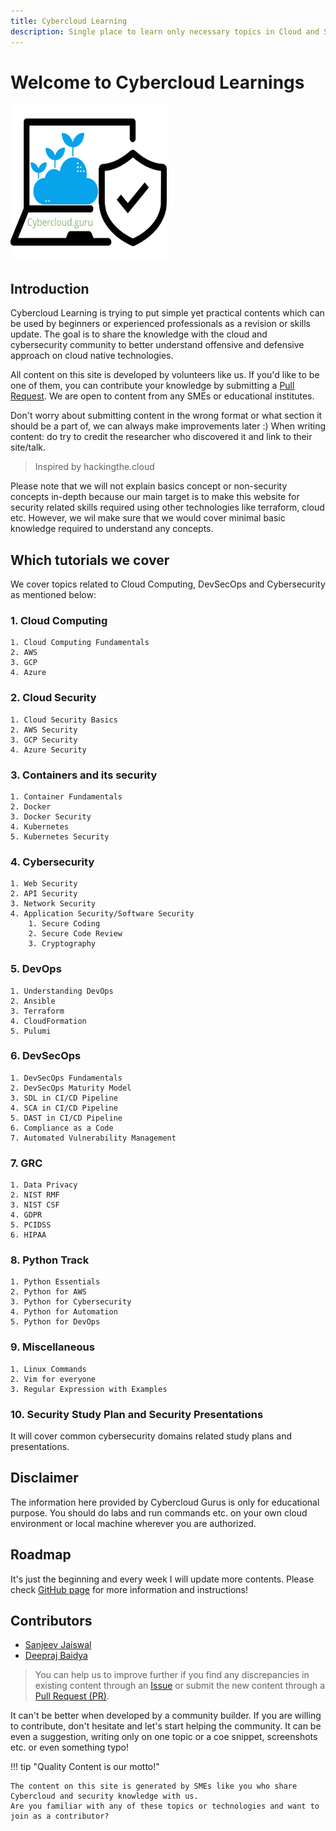 ```yaml
---
title: Cybercloud Learning
description: Single place to learn only necessary topics in Cloud and Security
---
```


# Welcome to Cybercloud Learnings

<div >
    <img src="./assets/images/logo-orig.jpg" height="250" width="250" />
</div>

## Introduction
Cybercloud Learning is trying to put simple yet practical contents which can be used by beginners or experienced  professionals as a revision or skills update. The goal is to share the knowledge with the cloud and cybersecurity community to better understand offensive and defensive approach on cloud native technologies.

All content on this site is developed by volunteers like us. If you'd like to be one of them, you can contribute your knowledge by submitting a [Pull Request](https://github.com/jassics/CybercloudLearning/pulls). We are open to content from any SMEs or educational institutes. 

Don't worry about submitting content in the wrong format or what section it should be a part of, we can always make improvements later :) When writing content: do try to credit the researcher who discovered it and link to their site/talk.

> Inspired by hackingthe.cloud

Please note that we will not explain basics concept or non-security concepts in-depth because our main target is to make this website for security related skills required using other technologies like terraform, cloud etc.
However, we wil make sure that we would cover minimal basic knowledge required to understand any concepts.

## Which tutorials we cover
We cover topics related to Cloud Computing, DevSecOps and Cybersecurity as mentioned below:

### 1. Cloud Computing
    1. Cloud Computing Fundamentals
    2. AWS
    3. GCP
    4. Azure
### 2. Cloud Security
    1. Cloud Security Basics
    2. AWS Security
    3. GCP Security
    4. Azure Security
### 3. Containers and its security
    1. Container Fundamentals
    2. Docker
    3. Docker Security
    4. Kubernetes
    5. Kubernetes Security
### 4. Cybersecurity
    1. Web Security
    2. API Security
    3. Network Security
    4. Application Security/Software Security
        1. Secure Coding
        2. Secure Code Review
        3. Cryptography
### 5. DevOps
    1. Understanding DevOps
    2. Ansible
    3. Terraform
    4. CloudFormation
    5. Pulumi
### 6. DevSecOps
    1. DevSecOps Fundamentals
    2. DevSecOps Maturity Model
    3. SDL in CI/CD Pipeline
    4. SCA in CI/CD Pipeline
    5. DAST in CI/CD Pipeline
    6. Compliance as a Code
    7. Automated Vulnerability Management
### 7. GRC
    1. Data Privacy
    2. NIST RMF
    3. NIST CSF
    4. GDPR
    5. PCIDSS
    6. HIPAA
### 8. Python Track
    1. Python Essentials
    2. Python for AWS
    3. Python for Cybersecurity
    4. Python for Automation
    5. Python for DevOps
### 9. Miscellaneous
    1. Linux Commands
    2. Vim for everyone
    3. Regular Expression with Examples
### 10. Security Study Plan and Security Presentations
It will cover common cybersecurity domains related study plans and presentations.

## Disclaimer
The information here provided by Cybercloud Gurus is only for educational purpose.
You should do labs and run commands etc. on your own cloud environment or local machine wherever you are authorized.

## Roadmap
It's just the beginning and every week I will update more contents.
Please check [GitHub page](https://github.com/jassics/CybercloudLearning) for more information and instructions!


## Contributors
- [Sanjeev Jaiswal](https://www.twitter.com/jassics)
- [Deepraj Baidya](https://github.com/deepraj1729)

> You can help us to improve further if you find any discrepancies in existing content through an [Issue](https://github.com/jassics/CybercloudLearning/issues) or submit the new content through a [Pull Request (PR)](https://github.com/jassics/CybercloudLearning/pulls).

It can't be better when developed by a community builder. If you are willing to contribute, don't hesitate and let's start helping the community.
It can be even a suggestion, writing only on one topic or a coe snippet, screenshots etc. or even something typo!

!!! tip "Quality Content is our motto!"

    The content on this site is generated by SMEs like you who share Cybercloud and security knowledge with us.
    Are you familiar with any of these topics or technologies and want to join as a contributor? 

